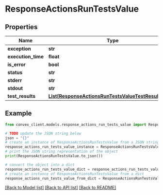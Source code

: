 # ResponseActionsRunTestsValue


## Properties

Name | Type | Description | Notes
------------ | ------------- | ------------- | -------------
**exception** | **str** |  | [optional] 
**execution_time** | **float** |  | [optional] 
**is_error** | **bool** |  | 
**status** | **str** |  | 
**stderr** | **str** |  | [optional] 
**stdout** | **str** |  | [optional] 
**test_results** | [**List[ResponseActionsRunTestsValueTestResultsInner]**](ResponseActionsRunTestsValueTestResultsInner.md) |  | [optional] 

## Example

```python
from convex_client.models.response_actions_run_tests_value import ResponseActionsRunTestsValue

# TODO update the JSON string below
json = "{}"
# create an instance of ResponseActionsRunTestsValue from a JSON string
response_actions_run_tests_value_instance = ResponseActionsRunTestsValue.from_json(json)
# print the JSON string representation of the object
print(ResponseActionsRunTestsValue.to_json())

# convert the object into a dict
response_actions_run_tests_value_dict = response_actions_run_tests_value_instance.to_dict()
# create an instance of ResponseActionsRunTestsValue from a dict
response_actions_run_tests_value_from_dict = ResponseActionsRunTestsValue.from_dict(response_actions_run_tests_value_dict)
```
[[Back to Model list]](../README.md#documentation-for-models) [[Back to API list]](../README.md#documentation-for-api-endpoints) [[Back to README]](../README.md)


